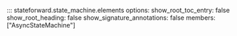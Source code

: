 ::: stateforward.state_machine.elements
    options:
      show_root_toc_entry: false
      show_root_heading: false
      show_signature_annotations: false
      members: ["AsyncStateMachine"]